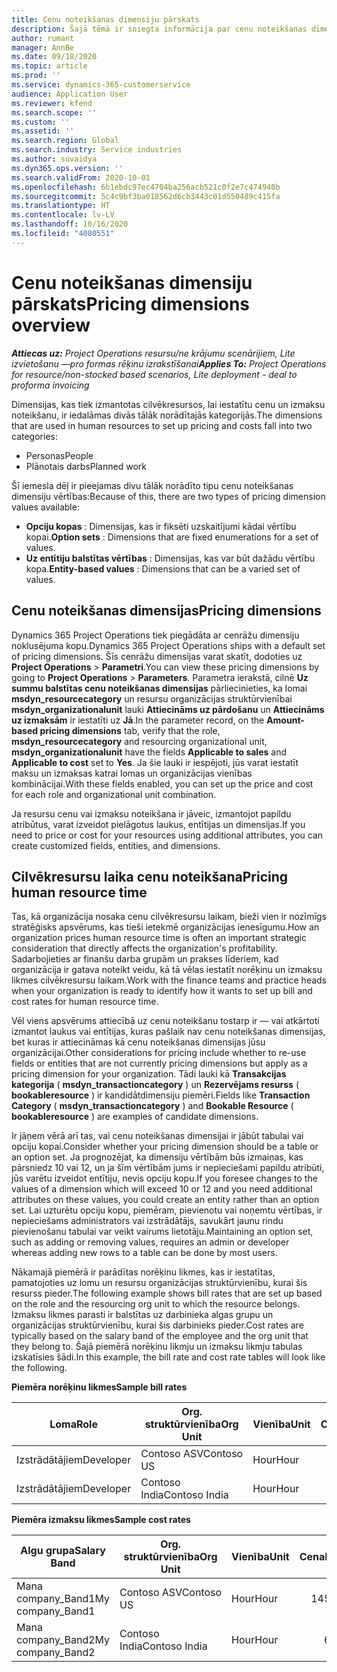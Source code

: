 ```yaml
---
title: Cenu noteikšanas dimensiju pārskats
description: Šajā tēmā ir sniegta informācija par cenu noteikšanas dimensijām programmā Dynamics 365 Project Operations.
author: rumant
manager: AnnBe
ms.date: 09/18/2020
ms.topic: article
ms.prod: ''
ms.service: dynamics-365-customerservice
audience: Application User
ms.reviewer: kfend
ms.search.scope: ''
ms.custom: ''
ms.assetid: ''
ms.search.region: Global
ms.search.industry: Service industries
ms.author: suvaidya
ms.dyn365.ops.version: ''
ms.search.validFrom: 2020-10-01
ms.openlocfilehash: 6b1ebdc97ec4704ba256acb521c0f2e7c474940b
ms.sourcegitcommit: 5c4c9bf3ba018562d6cb3443c01d550489c415fa
ms.translationtype: HT
ms.contentlocale: lv-LV
ms.lasthandoff: 10/16/2020
ms.locfileid: "4080551"
---
```

# <a name="pricing-dimensions-overview"></a><span data-ttu-id="9fa10-103">Cenu noteikšanas dimensiju pārskats</span><span class="sxs-lookup"><span data-stu-id="9fa10-103">Pricing dimensions overview</span></span>

<span data-ttu-id="9fa10-104">_**Attiecas uz:** Project Operations resursu/ne krājumu scenārijiem, Lite izvietošanu —pro formas rēķinu izrakstīšanai_</span><span class="sxs-lookup"><span data-stu-id="9fa10-104">_**Applies To:** Project Operations for resource/non-stocked based scenarios, Lite deployment - deal to proforma invoicing_</span></span>

<span data-ttu-id="9fa10-105">Dimensijas, kas tiek izmantotas cilvēkresursos, lai iestatītu cenu un izmaksu noteikšanu, ir iedalāmas divās tālāk norādītajās kategorijās.</span><span class="sxs-lookup"><span data-stu-id="9fa10-105">The dimensions that are used in human resources to set up pricing and costs fall into two categories:</span></span>

- <span data-ttu-id="9fa10-106">Personas</span><span class="sxs-lookup"><span data-stu-id="9fa10-106">People</span></span>
- <span data-ttu-id="9fa10-107">Plānotais darbs</span><span class="sxs-lookup"><span data-stu-id="9fa10-107">Planned work</span></span>

<span data-ttu-id="9fa10-108">Šī iemesla dēļ ir pieejamas divu tālāk norādīto tipu cenu noteikšanas dimensiju vērtības:</span><span class="sxs-lookup"><span data-stu-id="9fa10-108">Because of this, there are two types of pricing dimension values available:</span></span>

- <span data-ttu-id="9fa10-109">**Opciju kopas** : Dimensijas, kas ir fiksēti uzskaitījumi kādai vērtību kopai.</span><span class="sxs-lookup"><span data-stu-id="9fa10-109">**Option sets** : Dimensions that are fixed enumerations for a set of values.</span></span>
- <span data-ttu-id="9fa10-110">**Uz entītiju balstītas vērtības** : Dimensijas, kas var būt dažādu vērtību kopa.</span><span class="sxs-lookup"><span data-stu-id="9fa10-110">**Entity-based values** : Dimensions that can be a varied set of values.</span></span>

## <a name="pricing-dimensions"></a><span data-ttu-id="9fa10-111">Cenu noteikšanas dimensijas</span><span class="sxs-lookup"><span data-stu-id="9fa10-111">Pricing dimensions</span></span>

<span data-ttu-id="9fa10-112">Dynamics 365 Project Operations tiek piegādāta ar cenrāžu dimensiju noklusējuma kopu.</span><span class="sxs-lookup"><span data-stu-id="9fa10-112">Dynamics 365 Project Operations ships with a default set of pricing dimensions.</span></span> <span data-ttu-id="9fa10-113">Šīs cenrāžu dimensijas varat skatīt, dodoties uz **Project Operations** > **Parametri**.</span><span class="sxs-lookup"><span data-stu-id="9fa10-113">You can view these pricing dimensions by going to **Project Operations** > **Parameters**.</span></span> <span data-ttu-id="9fa10-114">Parametra ierakstā, cilnē **Uz summu balstītas cenu noteikšanas dimensijas** pārliecinieties, ka lomai **msdyn_resourcecategory** un resursu organizācijas struktūrvienībai **msdyn_organizationalunit** lauki **Attiecināms uz pārdošanu** un **Attiecināms uz izmaksām** ir iestatīti uz **Jā**.</span><span class="sxs-lookup"><span data-stu-id="9fa10-114">In the parameter record, on the **Amount-based pricing dimensions** tab, verify that the role, **msdyn_resourcecategory** and resourcing organizational unit, **msdyn_organizationalunit** have the fields **Applicable to sales** and **Applicable to cost** set to **Yes**.</span></span> <span data-ttu-id="9fa10-115">Ja šie lauki ir iespējoti, jūs varat iestatīt maksu un izmaksas katrai lomas un organizācijas vienības kombinācijai.</span><span class="sxs-lookup"><span data-stu-id="9fa10-115">With these fields enabled, you can set up the price and cost for each role and organizational unit combination.</span></span>

<span data-ttu-id="9fa10-116">Ja resursu cenu vai izmaksu noteikšana ir jāveic, izmantojot papildu atribūtus, varat izveidot pielāgotus laukus, entītijas un dimensijas.</span><span class="sxs-lookup"><span data-stu-id="9fa10-116">If you need to price or cost for your resources using additional attributes, you can create customized fields, entities, and dimensions.</span></span>

## <a name="pricing-human-resource-time"></a><span data-ttu-id="9fa10-117">Cilvēkresursu laika cenu noteikšana</span><span class="sxs-lookup"><span data-stu-id="9fa10-117">Pricing human resource time</span></span>
<span data-ttu-id="9fa10-118">Tas, kā organizācija nosaka cenu cilvēkresursu laikam, bieži vien ir nozīmīgs stratēģisks apsvērums, kas tieši ietekmē organizācijas ienesīgumu.</span><span class="sxs-lookup"><span data-stu-id="9fa10-118">How an organization prices human resource time is often an important strategic consideration that directly affects the organization's profitability.</span></span> <span data-ttu-id="9fa10-119">Sadarbojieties ar finanšu darba grupām un prakses līderiem, kad organizācija ir gatava noteikt veidu, kā tā vēlas iestatīt norēķinu un izmaksu likmes cilvēkresursu laikam.</span><span class="sxs-lookup"><span data-stu-id="9fa10-119">Work with the finance teams and practice heads when your organization is ready to identify how it wants to set up bill and cost rates for human resource time.</span></span>

<span data-ttu-id="9fa10-120">Vēl viens apsvērums attiecībā uz cenu noteikšanu tostarp ir — vai atkārtoti izmantot laukus vai entītijas, kuras pašlaik nav cenu noteikšanas dimensijas, bet kuras ir attiecināmas kā cenu noteikšanas dimensijas jūsu organizācijai.</span><span class="sxs-lookup"><span data-stu-id="9fa10-120">Other considerations for pricing include whether to re-use fields or entities that are not currently pricing dimensions but apply as a pricing dimension for your organization.</span></span> <span data-ttu-id="9fa10-121">Tādi lauki kā **Transakcijas kategorija** ( **msdyn_transactioncategory** ) un **Rezervējams resurss** ( **bookableresource** ) ir kandidātdimensiju piemēri.</span><span class="sxs-lookup"><span data-stu-id="9fa10-121">Fields like **Transaction Category** ( **msdyn_transactioncategory** ) and **Bookable Resource** ( **bookableresource** ) are examples of candidate dimensions.</span></span> 

<span data-ttu-id="9fa10-122">Ir jāņem vērā arī tas, vai cenu noteikšanas dimensijai ir jābūt tabulai vai opciju kopai.</span><span class="sxs-lookup"><span data-stu-id="9fa10-122">Consider whether your pricing dimension should be a table or an option set.</span></span> <span data-ttu-id="9fa10-123">Ja prognozējat, ka dimensiju vērtībām būs izmaiņas, kas pārsniedz 10 vai 12, un ja šīm vērtībām jums ir nepieciešami papildu atribūti, jūs varētu izveidot entītiju, nevis opciju kopu.</span><span class="sxs-lookup"><span data-stu-id="9fa10-123">If you foresee changes to the values of a dimension which will exceed 10 or 12 and you need additional attributes on these values, you could create an entity rather than an option set.</span></span> <span data-ttu-id="9fa10-124">Lai uzturētu opciju kopu, piemēram, pievienotu vai noņemtu vērtības, ir nepieciešams administrators vai izstrādātājs, savukārt jaunu rindu pievienošanu tabulai var veikt vairums lietotāju.</span><span class="sxs-lookup"><span data-stu-id="9fa10-124">Maintaining an option set, such as adding or removing values, requires an admin or developer whereas adding new rows to a table can be done by most users.</span></span>

<span data-ttu-id="9fa10-125">Nākamajā piemērā ir parādītas norēķinu likmes, kas ir iestatītas, pamatojoties uz lomu un resursu organizācijas struktūrvienību, kurai šis resurss pieder.</span><span class="sxs-lookup"><span data-stu-id="9fa10-125">The following example shows bill rates that are set up based on the role and the resourcing org unit to which the resource belongs.</span></span> <span data-ttu-id="9fa10-126">Izmaksu likmes parasti ir balstītas uz darbinieka algas grupu un organizācijas struktūrvienību, kurai šis darbinieks pieder.</span><span class="sxs-lookup"><span data-stu-id="9fa10-126">Cost rates are typically based on the salary band of the employee and the org unit that they belong to.</span></span> <span data-ttu-id="9fa10-127">Šajā piemērā norēķinu likmju un izmaksu likmju tabulas izskatīsies šādi.</span><span class="sxs-lookup"><span data-stu-id="9fa10-127">In this example, the bill rate and cost rate tables will look like the following.</span></span>

<span data-ttu-id="9fa10-128">**Piemēra norēķinu likmes**</span><span class="sxs-lookup"><span data-stu-id="9fa10-128">**Sample bill rates**</span></span>

| <span data-ttu-id="9fa10-129">Loma</span><span class="sxs-lookup"><span data-stu-id="9fa10-129">Role</span></span>        | <span data-ttu-id="9fa10-130">Org. struktūrvienība</span><span class="sxs-lookup"><span data-stu-id="9fa10-130">Org Unit</span></span>    |<span data-ttu-id="9fa10-131">Vienība</span><span class="sxs-lookup"><span data-stu-id="9fa10-131">Unit</span></span>      |<span data-ttu-id="9fa10-132">Cena</span><span class="sxs-lookup"><span data-stu-id="9fa10-132">Price</span></span>      |<span data-ttu-id="9fa10-133">Valūta</span><span class="sxs-lookup"><span data-stu-id="9fa10-133">Currency</span></span>  |
| ------------|-------------|----------|----------:|----------|
| <span data-ttu-id="9fa10-134">Izstrādātājiem</span><span class="sxs-lookup"><span data-stu-id="9fa10-134">Developer</span></span>   | <span data-ttu-id="9fa10-135">Contoso ASV</span><span class="sxs-lookup"><span data-stu-id="9fa10-135">Contoso US</span></span>  |<span data-ttu-id="9fa10-136">Hour</span><span class="sxs-lookup"><span data-stu-id="9fa10-136">Hour</span></span> | <span data-ttu-id="9fa10-137">200</span><span class="sxs-lookup"><span data-stu-id="9fa10-137">200</span></span>|<span data-ttu-id="9fa10-138">USD</span><span class="sxs-lookup"><span data-stu-id="9fa10-138">USD</span></span>     |
| <span data-ttu-id="9fa10-139">Izstrādātājiem</span><span class="sxs-lookup"><span data-stu-id="9fa10-139">Developer</span></span>   | <span data-ttu-id="9fa10-140">Contoso India</span><span class="sxs-lookup"><span data-stu-id="9fa10-140">Contoso India</span></span> |<span data-ttu-id="9fa10-141">Hour</span><span class="sxs-lookup"><span data-stu-id="9fa10-141">Hour</span></span>|   <span data-ttu-id="9fa10-142">112</span><span class="sxs-lookup"><span data-stu-id="9fa10-142">112</span></span>|<span data-ttu-id="9fa10-143">USD</span><span class="sxs-lookup"><span data-stu-id="9fa10-143">USD</span></span>     |


<span data-ttu-id="9fa10-144">**Piemēra izmaksu likmes**</span><span class="sxs-lookup"><span data-stu-id="9fa10-144">**Sample cost rates**</span></span>

| <span data-ttu-id="9fa10-145">Algu grupa</span><span class="sxs-lookup"><span data-stu-id="9fa10-145">Salary Band</span></span>     | <span data-ttu-id="9fa10-146">Org. struktūrvienība</span><span class="sxs-lookup"><span data-stu-id="9fa10-146">Org Unit</span></span>    |<span data-ttu-id="9fa10-147">Vienība</span><span class="sxs-lookup"><span data-stu-id="9fa10-147">Unit</span></span>      |<span data-ttu-id="9fa10-148">Cena</span><span class="sxs-lookup"><span data-stu-id="9fa10-148">Price</span></span>      |<span data-ttu-id="9fa10-149">Valūta</span><span class="sxs-lookup"><span data-stu-id="9fa10-149">Currency</span></span>  |
| ----------------|-------------|----------|----------:|----------|
| <span data-ttu-id="9fa10-150">Mana company_Band1</span><span class="sxs-lookup"><span data-stu-id="9fa10-150">My company_Band1</span></span> | <span data-ttu-id="9fa10-151">Contoso ASV</span><span class="sxs-lookup"><span data-stu-id="9fa10-151">Contoso US</span></span>  |<span data-ttu-id="9fa10-152">Hour</span><span class="sxs-lookup"><span data-stu-id="9fa10-152">Hour</span></span> | <span data-ttu-id="9fa10-153">145</span><span class="sxs-lookup"><span data-stu-id="9fa10-153">145</span></span>|<span data-ttu-id="9fa10-154">USD</span><span class="sxs-lookup"><span data-stu-id="9fa10-154">USD</span></span>     |
| <span data-ttu-id="9fa10-155">Mana company_Band2</span><span class="sxs-lookup"><span data-stu-id="9fa10-155">My company_Band2</span></span> | <span data-ttu-id="9fa10-156">Contoso India</span><span class="sxs-lookup"><span data-stu-id="9fa10-156">Contoso India</span></span> |<span data-ttu-id="9fa10-157">Hour</span><span class="sxs-lookup"><span data-stu-id="9fa10-157">Hour</span></span>|   <span data-ttu-id="9fa10-158">67</span><span class="sxs-lookup"><span data-stu-id="9fa10-158">67</span></span>|<span data-ttu-id="9fa10-159">USD</span><span class="sxs-lookup"><span data-stu-id="9fa10-159">USD</span></span>     |
